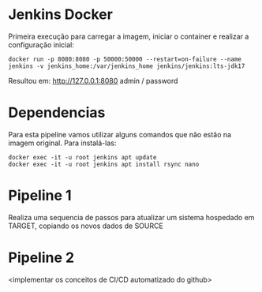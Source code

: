 # Jenkins Docker

Primeira execução para carregar a imagem, iniciar o container e realizar a configuração inicial:
```
docker run -p 8080:8080 -p 50000:50000 --restart=on-failure --name jenkins -v jenkins_home:/var/jenkins_home jenkins/jenkins:lts-jdk17
```

Resultou em:
http://127.0.0.1:8080
admin / password

# Dependencias

Para esta pipeline vamos utilizar alguns comandos que não estão na imagem original. Para instalá-las:

```
docker exec -it -u root jenkins apt update
docker exec -it -u root jenkins apt install rsync nano
```

# Pipeline 1

Realiza uma sequencia de passos para atualizar um sistema hospedado em TARGET, copiando os novos dados de SOURCE

# Pipeline 2

<implementar os conceitos de CI/CD automatizado do github>
